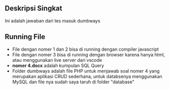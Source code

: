 ## Deskripsi Singkat
Ini adalah jawaban dari tes masuk dumbways
## Running File
- File dengan nomer 1 dan 2 bisa di running dengan compiler javascript
- File dengan nomer 3 bisa di running dengan browser karena hanya html, atau menggunakan live server dari vscode
- **nomer 4.docx** adalah kumpulan SQL Query
- Folder dumbways adalah file PHP untuk menjawab soal nomer 4 yang merupakan aplikasi CRUD sederhana, untuk databsenya menggunakan MySQL dan file nya sudah saya taruh di folder "database"